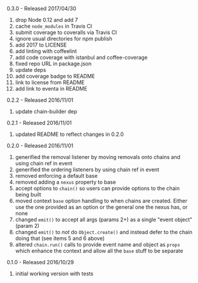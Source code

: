 0.3.0 - Released 2017/04/30

1. drop Node 0.12 and add 7
2. cache `node_modules` in Travis CI
3. submit coverage to coveralls via Travis CI
4. ignore usual directories for npm publish
5. add 2017 to LICENSE
6. add linting with coffeelint
7. add code coverage with istanbul and coffee-coverage
8. fixed repo URL in package.json
9. update deps
10. add coverage badge to README
11. link to license from README
12. add link to eventa in README


0.2.2 - Released 2016/11/01

1. update chain-builder dep

0.2.1 - Released 2016/11/01

1. updated README to reflect changes in 0.2.0

0.2.0 - Released 2016/11/01

1. generified the removal listener by moving removals onto chains and using chain ref in event
2. generified the ordering listeners by using chain ref in event
3. removed enforcing a default base
4. removed adding a `nexus` property to base
5. accept options to `chain()` so users can provide options to the chain being built
6. moved context `base` option handling to when chains are created. Either use the one provided as an option or the general one the nexus has, or none
7. changed `emit()` to accept all args (params 2+) as a single "event object" (param 2)
8. changed `emit()` to *not* do `Object.create()` and instead defer to the chain doing that (see items 5 and 6 above)
9. altered `chain.run()` calls to provide event name and object as `props` which enhance the context and allow all the `base` stuff to be separate


0.1.0 - Released 2016/10/29

1. initial working version with tests
